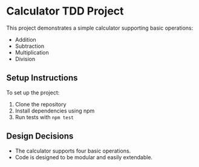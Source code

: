 # Calculator TDD Project

This project demonstrates a simple calculator supporting basic operations: 
- Addition
- Subtraction
- Multiplication
- Division

## Setup Instructions

To set up the project:

1. Clone the repository
2. Install dependencies using npm
3. Run tests with `npm test`

## Design Decisions

- The calculator supports four basic operations.
- Code is designed to be modular and easily extendable.
